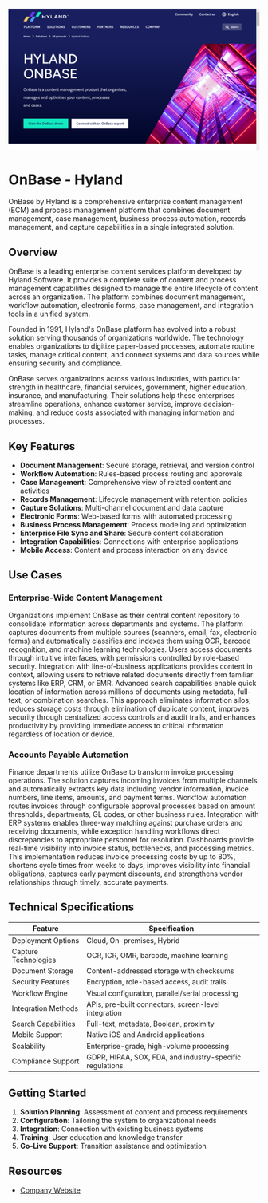 ![OnBase](assets\onbase-hyland.png)

# OnBase - Hyland

OnBase by Hyland is a comprehensive enterprise content management (ECM) and process management platform that combines document management, case management, business process automation, records management, and capture capabilities in a single integrated solution.

## Overview

OnBase is a leading enterprise content services platform developed by Hyland Software. It provides a complete suite of content and process management capabilities designed to manage the entire lifecycle of content across an organization. The platform combines document management, workflow automation, electronic forms, case management, and integration tools in a unified system.

Founded in 1991, Hyland's OnBase platform has evolved into a robust solution serving thousands of organizations worldwide. The technology enables organizations to digitize paper-based processes, automate routine tasks, manage critical content, and connect systems and data sources while ensuring security and compliance.

OnBase serves organizations across various industries, with particular strength in healthcare, financial services, government, higher education, insurance, and manufacturing. Their solutions help these enterprises streamline operations, enhance customer service, improve decision-making, and reduce costs associated with managing information and processes.

## Key Features

- **Document Management**: Secure storage, retrieval, and version control
- **Workflow Automation**: Rules-based process routing and approvals
- **Case Management**: Comprehensive view of related content and activities
- **Records Management**: Lifecycle management with retention policies
- **Capture Solutions**: Multi-channel document and data capture
- **Electronic Forms**: Web-based forms with automated processing
- **Business Process Management**: Process modeling and optimization
- **Enterprise File Sync and Share**: Secure content collaboration
- **Integration Capabilities**: Connections with enterprise applications
- **Mobile Access**: Content and process interaction on any device

## Use Cases

### Enterprise-Wide Content Management

Organizations implement OnBase as their central content repository to consolidate information across departments and systems. The platform captures documents from multiple sources (scanners, email, fax, electronic forms) and automatically classifies and indexes them using OCR, barcode recognition, and machine learning technologies. Users access documents through intuitive interfaces, with permissions controlled by role-based security. Integration with line-of-business applications provides content in context, allowing users to retrieve related documents directly from familiar systems like ERP, CRM, or EMR. Advanced search capabilities enable quick location of information across millions of documents using metadata, full-text, or combination searches. This approach eliminates information silos, reduces storage costs through elimination of duplicate content, improves security through centralized access controls and audit trails, and enhances productivity by providing immediate access to critical information regardless of location or device.

### Accounts Payable Automation

Finance departments utilize OnBase to transform invoice processing operations. The solution captures incoming invoices from multiple channels and automatically extracts key data including vendor information, invoice numbers, line items, amounts, and payment terms. Workflow automation routes invoices through configurable approval processes based on amount thresholds, departments, GL codes, or other business rules. Integration with ERP systems enables three-way matching against purchase orders and receiving documents, while exception handling workflows direct discrepancies to appropriate personnel for resolution. Dashboards provide real-time visibility into invoice status, bottlenecks, and processing metrics. This implementation reduces invoice processing costs by up to 80%, shortens cycle times from weeks to days, improves visibility into financial obligations, captures early payment discounts, and strengthens vendor relationships through timely, accurate payments.

## Technical Specifications

| Feature | Specification |
|---------|---------------|
| Deployment Options | Cloud, On-premises, Hybrid |
| Capture Technologies | OCR, ICR, OMR, barcode, machine learning |
| Document Storage | Content-addressed storage with checksums |
| Security Features | Encryption, role-based access, audit trails |
| Workflow Engine | Visual configuration, parallel/serial processing |
| Integration Methods | APIs, pre-built connectors, screen-level integration |
| Search Capabilities | Full-text, metadata, Boolean, proximity |
| Mobile Support | Native iOS and Android applications |
| Scalability | Enterprise-grade, high-volume processing |
| Compliance Support | GDPR, HIPAA, SOX, FDA, and industry-specific regulations |

## Getting Started

1. **Solution Planning**: Assessment of content and process requirements
2. **Configuration**: Tailoring the system to organizational needs
3. **Integration**: Connection with existing business systems
4. **Training**: User education and knowledge transfer
5. **Go-Live Support**: Transition assistance and optimization

## Resources

- [Company Website](https://www.hyland.com/en/platform/product-suite/onbase)
